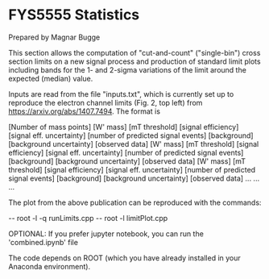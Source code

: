 # FYS5555 Statistics

Prepared by Magnar Bugge

This section allows the computation of "cut-and-count" ("single-bin") cross section limits on a new signal
process and production of standard limit plots including bands for the 1- and 2-sigma variations of the
limit around the expected (median) value.

Inputs are read from the file "inputs.txt", which is currently set up to reproduce the electron channel
limits (Fig. 2, top left) from https://arxiv.org/abs/1407.7494. The format is

[Number of mass points]
[W' mass] [mT threshold]
[signal efficiency] [signal eff. uncertainty] [number of predicted signal events] [background] [background uncertainty] [observed data]
[W' mass] [mT threshold]
[signal efficiency] [signal eff. uncertainty] [number of predicted signal events] [background] [background uncertainty] [observed data]
[W' mass] [mT threshold]
[signal efficiency] [signal eff. uncertainty] [number of predicted signal events] [background] [background uncertainty] [observed data]
...
...
...

The plot from the above publication can be reproduced with the commands:

-- root -l -q runLimits.cpp
-- root -l limitPlot.cpp

OPTIONAL: If you prefer jupyter notebook, you can run the 'combined.ipynb' file

The code depends on ROOT (which you have already installed in your Anaconda environment).